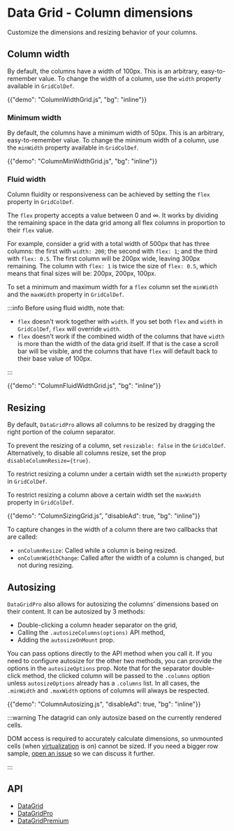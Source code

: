 # Data Grid - Column dimensions

<p class="description">Customize the dimensions and resizing behavior of your columns.</p>

## Column width

By default, the columns have a width of 100px.
This is an arbitrary, easy-to-remember value.
To change the width of a column, use the `width` property available in `GridColDef`.

{{"demo": "ColumnWidthGrid.js", "bg": "inline"}}

### Minimum width

By default, the columns have a minimum width of 50px.
This is an arbitrary, easy-to-remember value.
To change the minimum width of a column, use the `minWidth` property available in `GridColDef`.

{{"demo": "ColumnMinWidthGrid.js", "bg": "inline"}}

### Fluid width

Column fluidity or responsiveness can be achieved by setting the `flex` property in `GridColDef`.

The `flex` property accepts a value between 0 and ∞.
It works by dividing the remaining space in the data grid among all flex columns in proportion to their `flex` value.

For example, consider a grid with a total width of 500px that has three columns: the first with `width: 200`; the second with `flex: 1`; and the third with `flex: 0.5`.
The first column will be 200px wide, leaving 300px remaining. The column with `flex: 1` is twice the size of `flex: 0.5`, which means that final sizes will be: 200px, 200px, 100px.

To set a minimum and maximum width for a `flex` column set the `minWidth` and the `maxWidth` property in `GridColDef`.

:::info
Before using fluid width, note that:

- `flex` doesn't work together with `width`. If you set both `flex` and `width` in `GridColDef`, `flex` will override `width`.
- `flex` doesn't work if the combined width of the columns that have `width` is more than the width of the data grid itself. If that is the case a scroll bar will be visible, and the columns that have `flex` will default back to their base value of 100px.

:::

{{"demo": "ColumnFluidWidthGrid.js", "bg": "inline"}}

## Resizing [<span class="plan-pro"></span>](/x/introduction/licensing/#pro-plan 'Pro plan')

By default, `DataGridPro` allows all columns to be resized by dragging the right portion of the column separator.

To prevent the resizing of a column, set `resizable: false` in the `GridColDef`.
Alternatively, to disable all columns resize, set the prop `disableColumnResize={true}`.

To restrict resizing a column under a certain width set the `minWidth` property in `GridColDef`.

To restrict resizing a column above a certain width set the `maxWidth` property in `GridColDef`.

{{"demo": "ColumnSizingGrid.js", "disableAd": true, "bg": "inline"}}

To capture changes in the width of a column there are two callbacks that are called:

- `onColumnResize`: Called while a column is being resized.
- `onColumnWidthChange`: Called after the width of a column is changed, but not during resizing.

## Autosizing [<span class="plan-pro"></span>](/x/introduction/licensing/#pro-plan 'Pro plan')

`DataGridPro` also allows for autosizing the columns' dimensions based on their content. It can be autosized by 3 methods:

- Double-clicking a column header separator on the grid,
- Calling the `.autosizeColumns(options)` API method,
- Adding the `autosizeOnMount` prop.

You can pass options directly to the API method when you call it. If you need to configure autosize for the other two methods, you can provide the options in the `autosizeOptions` prop. Note that for the separator double-click method, the clicked column will be passed to the `.columns` option unless `autosizeOptions` already has a `.columns` list. In all cases, the `.minWidth` and `.maxWidth` options of columns will always be respected.

{{"demo": "ColumnAutosizing.js", "disableAd": true, "bg": "inline"}}

:::warning
The datagrid can only autosize based on the currently rendered cells.

DOM access is required to accurately calculate dimensions, so unmounted cells (when [virtualization](/x/react-data-grid/virtualization/) is on) cannot be sized. If you need a bigger row sample, [open an issue](https://github.com/mui/mui-x/issues) so we can discuss it further.

:::

## API

- [DataGrid](/x/api/data-grid/data-grid/)
- [DataGridPro](/x/api/data-grid/data-grid-pro/)
- [DataGridPremium](/x/api/data-grid/data-grid-premium/)

